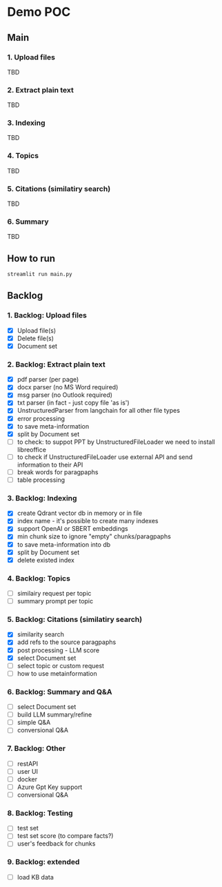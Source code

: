 # Demo POC

## Main

### 1. Upload files

TBD

### 2. Extract plain text

TBD

### 3. Indexing

TBD

### 4. Topics

TBD

### 5. Citations (similatiry search)

TBD

### 6. Summary

TBD

## How to run

```python
streamlit run main.py
```

## Backlog

### 1. Backlog: Upload files

- [x] Upload file(s)
- [x] Delete file(s)
- [x] Document set

### 2. Backlog: Extract plain text

- [x] pdf parser (per page)
- [x] docx parser (no MS Word required)
- [x] msg parser (no Outlook required)
- [x] txt parser (in fact - just copy file 'as is')
- [x] UnstructuredParser from langchain for all other file types
- [x] error processing
- [x] to save meta-information
- [x] split by Document set
- [ ] to check: to suppot PPT by UnstructuredFileLoader we need to install libreoffice
- [ ] to check if UnstructuredFileLoader use external API and send information to their API
- [ ] break words for paragpaphs
- [ ] table processing

### 3. Backlog: Indexing

- [x] create Qdrant vector db in memory or in file
- [x] index name - it's possible to create many indexes
- [x] support OpenAI or SBERT embeddings
- [x] min chunk size to ignore "empty" chunks/paragpaphs
- [x] to save meta-information into db
- [x] split by Document set
- [x] delete existed index

### 4. Backlog: Topics

- [ ] similairy request per topic
- [ ] summary prompt per topic

### 5. Backlog: Citations (similatiry search)

- [x] similarity search
- [x] add refs to the source paragpaphs
- [X] post processing - LLM score
- [x] select Document set
- [ ] select topic or custom request
- [ ] how to use metainformation

### 6. Backlog: Summary and Q&A

- [ ] select Document set
- [ ] build LLM summary/refine
- [ ] simple Q&A
- [ ] conversional Q&A

### 7. Backlog: Other

- [ ] restAPI
- [ ] user UI
- [ ] docker
- [ ] Azure Gpt Key support
- [ ] conversional Q&A

### 8. Backlog: Testing

- [ ] test set
- [ ] test set score (to compare facts?)
- [ ] user's feedback for chunks

### 9. Backlog: extended

- [ ] load KB data


